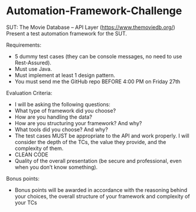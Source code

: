 # Automation-Framework-Challenge

SUT: The Movie Database – API Layer (https://www.themoviedb.org/)
Present a test automation framework for the SUT.

Requirements:

- 5 dummy test cases (they can be console messages, no need to use Rest-Assured).
- Must use Java.
- Must implement at least 1 design pattern.
- You must send me the GitHub repo BEFORE 4:00 PM on Friday 27th

Evaluation Criteria:
- I will be asking the following questions:
- What type of framework did you choose?
- How are you handling the data?
- How are you structuring your framework? And why?
- What tools did you choose? And why?
- The test cases MUST be appropriate to the API and work properly. I will consider the 
depth of the TCs, the value they provide, and the complexity of them.
- CLEAN CODE
- Quality of the overall presentation (be secure and professional, even when you don’t 
know something).

Bonus points:

- Bonus points will be awarded in accordance with the reasoning behind your choices, the 
overall structure of your framework and complexity of your TCs
